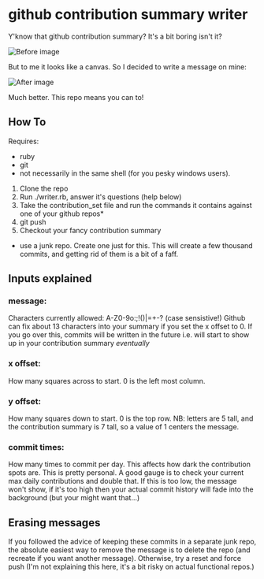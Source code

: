 # github contribution summary writer

Y'know that github contribution summary? It's a bit boring isn't it?

![Before image](https://raw.githubusercontent.com/laycat/github-contribution-writer/master/before.png)

But to me it looks like a canvas. So I decided to write a message on mine:

![After image](https://raw.githubusercontent.com/laycat/github-contribution-writer/master/after.png)

Much better. This repo means you can to!

## How To

Requires:
- ruby
- git
- not necessarily in the same shell (for you pesky windows users).

1. Clone the repo
2. Run ./writer.rb, answer it's questions (help below)
3. Take the contribution_set file and run the commands it contains against one
   of your github repos*
4. git push
5. Checkout your fancy contribution summary

* use a junk repo. Create one just for this. This will create a few thousand
commits, and getting rid of them is a bit of a faff.

## Inputs explained

### message:

Characters currently allowed: A-Z0-9o:;!()|=+-? (case sensistive!)
Github can fix about 13 characters into your summary if you set the x offset to
0. If you go over this, commits will be written in the future i.e. will start to
show up in your contribution summary _eventually_

### x offset:

How many squares across to start. 0 is the left most column.

### y offset:

How many squares down to start. 0 is the top row. NB: letters are 5 tall, and
the contribution summary is 7 tall, so a value of 1 centers the message.

### commit times:

How many times to commit per day. This affects how dark the contribution spots
are. This is pretty personal. A good gauge is to check your current max daily
contributions and double that.
If this is too low, the message won't show, if it's too high then your actual
commit history will fade into the background (but your might want that...)

## Erasing messages

If you followed the advice of keeping these commits in a separate junk repo, the
absolute easiest way to remove the message is to delete the repo (and recreate
if you want another message). Otherwise, try a reset and force push (I'm not
explaining this here, it's a bit risky on actual functional repos.)

